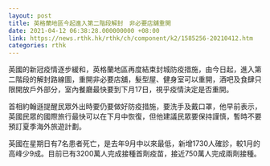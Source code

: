 ```yaml
---
layout: post
title: 英格蘭地區今起進入第二階段解封　非必要店舖重開
date: 2021-04-12 06:38:28.000000000 +08:00
link: https://news.rthk.hk/rthk/ch/component/k2/1585256-20210412.htm
categories: rthk
---
```


英國的新冠疫情逐步緩和，英格蘭地區再度結束封城防疫措施，由今日起，進入第二階段的解封路線圖，重開非必要店舖，髮型屋、健身室可以重開，酒吧及食肆只限開放戶外部分，室內餐廳最快要到下月17日，視乎疫情決定是否重開。

首相約翰遜提醒民眾外出時要仍要做好防疫措施，要洗手及戴口罩，他早前表示，英國民眾的國際旅行最快可以在下月中恢復，但他建議民眾要保持謹慎，暫時不要預訂夏季海外旅遊計劃。

英國在星期日有7名患者死亡，是去年9月中以來最低，新增1730人確診，較1月的高峰少9成。目前已有3200萬人完成接種首劑疫苗，接近750萬人完成兩劑接種。
